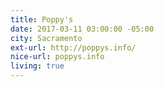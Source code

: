 ```yaml
---
title: Poppy's
date: 2017-03-11 03:00:00 -05:00
city: Sacramento
ext-url: http://poppys.info/
nice-url: poppys.info
living: true
---
```

